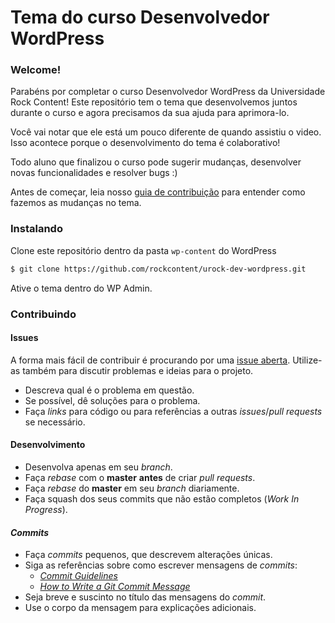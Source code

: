 # Tema do curso Desenvolvedor WordPress

### Welcome!
Parabéns por completar o curso Desenvolvedor WordPress da Universidade Rock Content! Este repositório tem o tema que desenvolvemos juntos durante o curso e agora precisamos da sua ajuda para aprimora-lo.

Você vai notar que ele está um pouco diferente de quando assistiu o video. Isso acontece porque o desenvolvimento do tema é colaborativo! 

Todo aluno que finalizou o curso pode sugerir mudanças, desenvolver novas funcionalidades e resolver bugs :)

Antes de começar, leia nosso [guia de contribuição](CONTRIBUTING.md) para entender como fazemos as mudanças no tema.

### Instalando

Clone este repositório dentro da pasta `wp-content` do WordPress

```sh 
$ git clone https://github.com/rockcontent/urock-dev-wordpress.git
```

Ative o tema dentro do WP Admin.

### Contribuindo

#### Issues

A forma mais fácil de contribuir é procurando por uma [issue aberta](https://github.com/rockcontent/urock-dev-wordpress/issues).
Utilize-as também para discutir problemas e ideias para o projeto. 

- Descreva qual é o problema em questão.
- Se possível, dê soluções para o problema.
- Faça _links_ para código ou para referências a outras _issues_/_pull requests_ se necessário.

#### Desenvolvimento

- Desenvolva apenas em seu _branch_.
- Faça _rebase_ com o **master** **antes** de criar _pull requests_.
- Faça _rebase_ do **master** em seu _branch_ diariamente.
- Faça squash dos seus commits que não estão completos (_Work In Progress_).

#### _Commits_

- Faça _commits_ pequenos, que descrevem alterações únicas.
- Siga as referências sobre como escrever mensagens de _commits_:
    - [_Commit Guidelines_](https://git-scm.com/book/en/v2/Distributed-Git-Contributing-to-a-Project#_commit_guidelines)
    - [_How to Write a Git Commit Message_](https://chris.beams.io/posts/git-commit/)
- Seja breve e suscinto no título das mensagens do _commit_.
- Use o corpo da mensagem para explicações adicionais.


